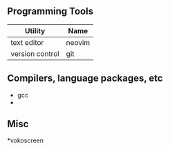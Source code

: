 Programming Tools
----------------------------
|Utility         | Name     |
|----------------|----------|
|text editor     |    neovim|
|version control |       git|



Compilers, language packages, etc
----------------------------------
 * gcc
 *
 
 Misc
 ------
 *vokoscreen
